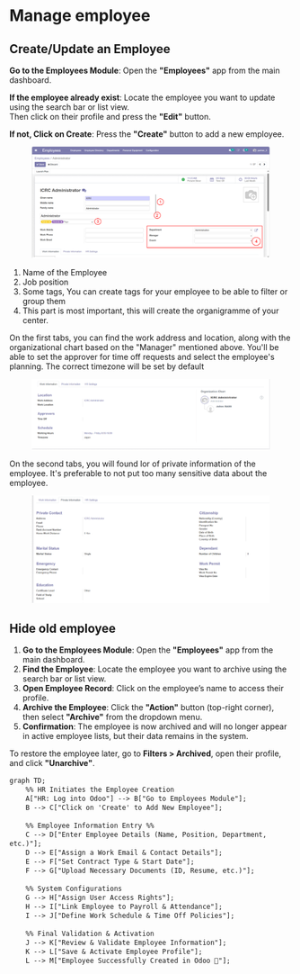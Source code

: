 # Manage employee

## Create/Update an Employee

**Go to the Employees Module**: Open the **"Employees"** app from the main dashboard.

**If the employee already exist**: Locate the employee you want to update using the search bar or list view.\
Then click on their profile and press the **"Edit"** button.

**If not, Click on Create**: Press the **"Create"** button to add a new employee.

<figure><img src="../../.gitbook/assets/image (138).png" alt=""><figcaption></figcaption></figure>



1. Name of the Employee
2. Job position
3. Some tags, You can create tags for your employee to be able to filter or group them
4. This part is most important, this will create the organigramme of your center.

On the first tabs, you can find the work address and location, along with the organizational chart based on the "Manager" mentioned above. You'll be able to set the approver for time off requests and select the employee's planning. The correct timezone will be set by default

<figure><img src="../../.gitbook/assets/image (139).png" alt=""><figcaption></figcaption></figure>

On the second tabs, you will found lor of private information of the employee. It's preferable to not put too many sensitive data about the employee.&#x20;

<figure><img src="../../.gitbook/assets/image (140).png" alt=""><figcaption></figcaption></figure>

## Hide old employee

1. **Go to the Employees Module**: Open the **"Employees"** app from the main dashboard.
2. **Find the Employee**: Locate the employee you want to archive using the search bar or list view.
3. **Open Employee Record**: Click on the employee’s name to access their profile.
4. **Archive the Employee**: Click the **"Action"** button (top-right corner), then select **"Archive"** from the dropdown menu.
5. **Confirmation**: The employee is now archived and will no longer appear in active employee lists, but their data remains in the system.

To restore the employee later, go to **Filters > Archived**, open their profile, and click **"Unarchive"**.

```mermaid
graph TD;
    %% HR Initiates the Employee Creation
    A["HR: Log into Odoo"] --> B["Go to Employees Module"];
    B --> C["Click on 'Create' to Add New Employee"];

    %% Employee Information Entry %%
    C --> D["Enter Employee Details (Name, Position, Department, etc.)"];
    D --> E["Assign a Work Email & Contact Details"];
    E --> F["Set Contract Type & Start Date"];
    F --> G["Upload Necessary Documents (ID, Resume, etc.)"];

    %% System Configurations
    G --> H["Assign User Access Rights"];
    H --> I["Link Employee to Payroll & Attendance"];
    I --> J["Define Work Schedule & Time Off Policies"];

    %% Final Validation & Activation
    J --> K["Review & Validate Employee Information"];
    K --> L["Save & Activate Employee Profile"];
    L --> M["Employee Successfully Created in Odoo 🎉"];

```

